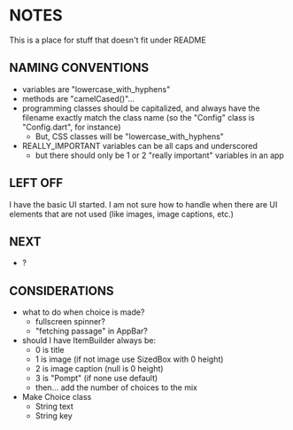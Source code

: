 # NOTES 
This is a place for stuff that doesn't fit under README

## NAMING CONVENTIONS
* variables are "lowercase_with_hyphens"
* methods are "camelCased()"...
* programming classes should be capitalized, and always have the filename exactly match the class name (so the "Config" class is "Config.dart", for instance)
  + But, CSS classes will be "lowercase_with_hyphens"
* REALLY_IMPORTANT variables can be all caps and underscored
   + but there should only be 1 or 2 "really important" variables in an app

## LEFT OFF
I have the basic UI started. I am not sure how to handle when there are UI elements that are not used (like images, image captions, etc.)
## NEXT 
* ?

## CONSIDERATIONS
* what to do when choice is made? 
  + fullscreen spinner?
  + "fetching passage" in AppBar?
* should I have ItemBuilder always be:
  + 0 is title
  + 1 is image (if not image use SizedBox with 0 height)
  + 2 is image caption (null is 0 height)
  + 3 is "Pompt" (if none use default)
  + then... add the number of choices to the mix
* Make Choice class
  + String text
  + String key